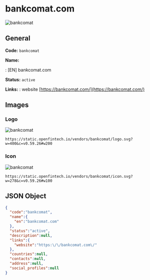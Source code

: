 
# bankcomat.com 
![bankcomat](https://static.openfintech.io/vendors/bankcomat/logo.svg?w=400&c=v0.59.26#w200)  

## General 
 
**Code:** `bankcomat` 
 
**Name:** 
 
:	[EN] bankcomat.com 
 
**Status:** `active` 
 
**Links:** 
: website [https://bankcomat.com/](https://bankcomat.com/) 
 

## Images 

### Logo 
 
![bankcomat](https://static.openfintech.io/vendors/bankcomat/logo.svg?w=400&c=v0.59.26#w200)  

```
https://static.openfintech.io/vendors/bankcomat/logo.svg?w=400&c=v0.59.26#w200
```  

### Icon 
 
![bankcomat](https://static.openfintech.io/vendors/bankcomat/icon.svg?w=278&c=v0.59.26#w100)  

```
https://static.openfintech.io/vendors/bankcomat/icon.svg?w=278&c=v0.59.26#w100
```  

## JSON Object 

```json
{
  "code":"bankcomat",
  "name":{
    "en":"bankcomat.com"
  },
  "status":"active",
  "description":null,
  "links":{
    "website":"https:\/\/bankcomat.com\/"
  },
  "countries":null,
  "contacts":null,
  "address":null,
  "social_profiles":null
}
```  
